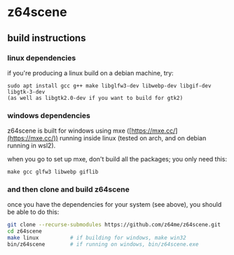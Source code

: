 # z64scene

## build instructions

### linux dependencies

if you're producing a linux build on a debian machine, try:
```
sudo apt install gcc g++ make libglfw3-dev libwebp-dev libgif-dev libgtk-3-dev
(as well as libgtk2.0-dev if you want to build for gtk2)
```

### windows dependencies

z64scene is built for windows using mxe ([https://mxe.cc/](https://mxe.cc/)) running
inside linux (tested on arch, and on debian running in wsl2).

when you go to set up mxe, don't build all the packages; you only need this:
```
make gcc glfw3 libwebp giflib
```

### and then clone and build z64scene

once you have the dependencies for your system (see above), you should be able to do this:
```sh
git clone --recurse-submodules https://github.com/z64me/z64scene.git
cd z64scene
make linux          # if building for windows, make win32
bin/z64scene        # if running on windows, bin/z64scene.exe
```

